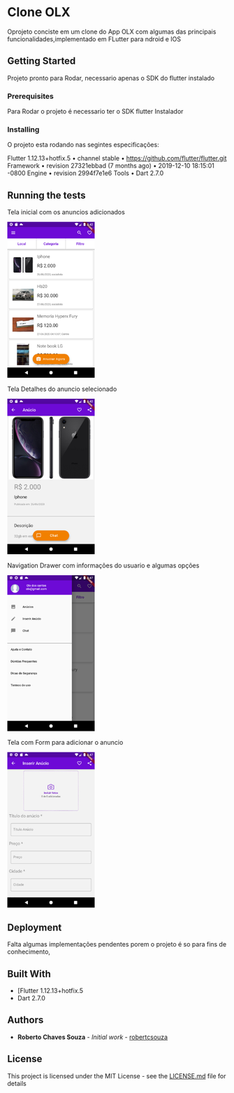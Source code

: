 # Clone OLX

Oprojeto conciste em um clone do App OLX com algumas das principais funcionalidades,implementado em FLutter para ndroid e IOS

## Getting Started

Projeto pronto para Rodar, necessario apenas o SDK do flutter instalado

### Prerequisites

Para Rodar o projeto é necessario ter o SDK flutter Instalador

### Installing

 O projeto esta rodando nas segintes especificações:
 
Flutter 1.12.13+hotfix.5 • channel stable • https://github.com/flutter/flutter.git
Framework • revision 27321ebbad (7 months ago) • 2019-12-10 18:15:01 -0800
Engine • revision 2994f7e1e6
Tools • Dart 2.7.0




## Running the tests

Tela inicial com os anuncios adicionados 

<img src="tela1.png" alt="drawing" width="200"/>


Tela Detalhes do anuncio selecionado

<img src="tela2.png" alt="drawing" width="200"/>

Navigation Drawer com informações do usuario e algumas opções

<img src="tela3.png" alt="drawing" width="200"/>

Tela com Form para adicionar o anuncio

<img src="tela4.png" alt="drawing" width="200"/>


## Deployment

Falta algumas implementações pendentes porem o projeto é so para fins de conhecimento, 

## Built With

* [Flutter 1.12.13+hotfix.5 
* Dart 2.7.0
## Authors

* **Roberto Chaves Souza** - *Initial work* - [robertcsouza](https://github.com/robertcsouza)


## License

This project is licensed under the MIT License - see the [LICENSE.md](LICENSE.md) file for details

